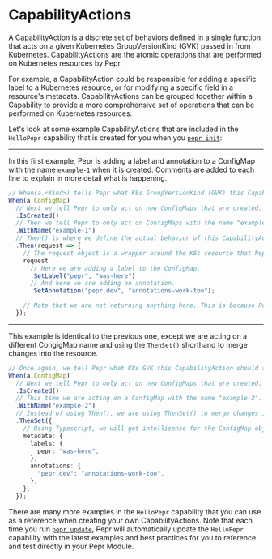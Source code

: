 # CapabilityActions

A CapabilityAction is a discrete set of behaviors defined in a single function that acts on a given Kubernetes GroupVersionKind (GVK) passed in from Kubernetes. CapabilityActions are the atomic operations that are performed on Kubernetes resources by Pepr.

For example, a CapabilityAction could be responsible for adding a specific label to a Kubernetes resource, or for modifying a specific field in a resource's metadata. CapabilityActions can be grouped together within a Capability to provide a more comprehensive set of operations that can be performed on Kubernetes resources.

Let's look at some example CapabilityActions that are included in the `HelloPepr` capability that is created for you when you [`pepr init`](./cli.md#pepr-init):

---

In this first example, Pepr is adding a label and annotation to a ConfigMap with tne name `example-1` when it is created. Comments are added to each line to explain in more detail what is happening.

```ts
// When(a.<Kind>) tells Pepr what K8s GroupVersionKind (GVK) this CapabilityAction should act on.
When(a.ConfigMap)
  // Next we tell Pepr to only act on new ConfigMaps that are created.
  .IsCreated()
  // Then we tell Pepr to only act on ConfigMaps with the name "example-1".
  .WithName("example-1")
  // Then() is where we define the actual behavior of this CapabilityAction.
  .Then(request => {
    // The request object is a wrapper around the K8s resource that Pepr is acting on.
    request
      // Here we are adding a label to the ConfigMap.
      .SetLabel("pepr", "was-here")
      // And here we are adding an annotation.
      .SetAnnotation("pepr.dev", "annotations-work-too");

    // Note that we are not returning anything here. This is because Pepr is tracking the changes in each CapabilityAction automatically.
  });
```

---

This example is identical to the previous one, except we are acting on a different CongigMap name and using the `ThenSet()` shorthand to merge changes into the resource.

```ts
// Once again, we tell Pepr what K8s GVK this CapabilityAction should act on.
When(a.ConfigMap)
  // Next we tell Pepr to only act on new ConfigMaps that are created.
  .IsCreated()
  // This time we are acting on a ConfigMap with the name "example-2".
  .WithName("example-2")
  // Instead of using Then(), we are using ThenSet() to merge changes into the resource without a function call.
  .ThenSet({
    // Using Typescript, we will get intellisense for the ConfigMap object and immediate type-validation for the values we are setting.
    metadata: {
      labels: {
        pepr: "was-here",
      },
      annotations: {
        "pepr.dev": "annotations-work-too",
      },
    },
  });
```

There are many more examples in the `HelloPepr` capability that you can use as a reference when creating your own CapabilityActions. Note that each time you run [`pepr update`](./cli.md#pepr-update), Pepr will automatically update the `HelloPepr` capability with the latest examples and best practices for you to reference and test directly in your Pepr Module.
